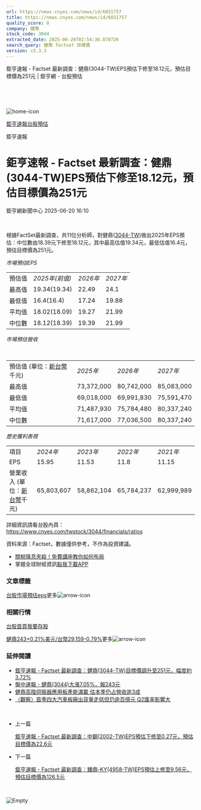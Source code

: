 ```yaml
---
url: https://news.cnyes.com/news/id/6031757
title: https://news.cnyes.com/news/id/6031757
quality_score: 8
company: 健喬
stock_code: 3044
extracted_date: 2025-06-26T02:54:36.870726
search_query: 健喬 factset 目標價
version: v3.3.3
---
```


鉅亨速報 - Factset 最新調查：健鼎(3044-TW)EPS預估下修至18.12元，預估目標價為251元 | 鉅亨網 - 台股預估

‌

‌

![home-icon](/assets/icons/breadCrumb/symbol-icon-home.svg)

[鉅亨速報](/news/cat/anue_live)[台股預估](/news/cat/tw_forecast)

鉅亨速報

# 鉅亨速報 - Factset 最新調查：健鼎(3044-TW)EPS預估下修至18.12元，預估目標價為251元

鉅亨網新聞中心 2025-06-20 16:10

‌

根據FactSet最新調查，共11位分析師，對健鼎([3044-TW](https://www.cnyes.com/twstock/3044))做出2025年EPS預估：中位數由18.39元下修至18.12元，其中最高估值19.34元，最低估值16.4元，預估目標價為251元。

*市場預估EPS*

|  |  |  |  |
| --- | --- | --- | --- |
| 預估值 | *2025年(前值)* | *2026年* | *2027年* |
| 最高值 | 19.34(19.34) | 22.49 | 24.1 |
| 最低值 | 16.4(16.4) | 17.24 | 19.88 |
| 平均值 | 18.02(18.09) | 19.27 | 21.99 |
| 中位數 | 18.12(18.39) | 19.39 | 21.99 |

*市場預估營收*

‌

|  |  |  |  |
| --- | --- | --- | --- |
| 預估值 (單位：[新台幣](https://invest.cnyes.com/forex/detail/usdtwd)千元) | *2025年* | *2026年* | *2027年* |
| 最高值 | 73,372,000 | 80,742,000 | 85,083,000 |
| 最低值 | 69,018,000 | 69,991,830 | 75,591,470 |
| 平均值 | 71,487,930 | 75,784,480 | 80,337,240 |
| 中位數 | 71,617,000 | 77,036,500 | 80,337,240 |

*歷史獲利表現*

|  |  |  |  |  |
| --- | --- | --- | --- | --- |
| 項目 | *2024年* | *2023年* | *2022年* | *2021年* |
| EPS | 15.95 | 11.53 | 11.8 | 11.15 |
| 營業收入 (單位：[新台幣](https://invest.cnyes.com/forex/detail/usdtwd)千元) | 65,803,607 | 58,862,104 | 65,784,237 | 62,999,989 |

詳細資訊請看台股內頁：  
<https://www.cnyes.com/twstock/3044/financials/ratios>

資料來源：Factset，數據僅供參考，不作為投資建議。

* [關稅降息夾殺！免費講座教你如何布局](https://www.rsc.com.tw/Cnyes_RSC/SeminarBooking2025InvestmentOutlook.aspx?utm_source=anue&utm_medium=usstocks_end)
* 掌握全球財經資訊[點我下載APP](http://www.cnyes.com/app/?utm_source=mweb&utm_medium=HamMenuBanner&utm_campaign=fixed&utm_content=entr)

### 文章標籤

[台股](https://news.cnyes.com/tag/台股 "台股")[市場預估](https://news.cnyes.com/tag/市場預估 "市場預估")[eps](https://news.cnyes.com/tag/eps "eps")更多![arrow-icon](/assets/icons/arrows/arrow-down.svg)

### 相關行情

[台股首頁](https://www.cnyes.com/twstock)[我要存股](https://supr.link/8OHaU)

[健鼎243+0.21%](https://www.cnyes.com/twstock/3044)[美元/台幣29.159-0.79%](https://invest.cnyes.com/forex/detail/USDTWD)更多![arrow-icon](/assets/icons/arrows/arrow-down.svg)

### 延伸閱讀

* [鉅亨速報 - Factset 最新調查：健鼎(3044-TW)目標價調升至251元，幅度約3.72%](/news/id/6031755)
* [盤中速報 - 健鼎(3044)大漲7.05%，報243元](/news/id/6027408)
* [健鼎高階伺服器應用板產能滿載 估本季仍占營收逾3成](/news/id/6024167)
* [〈觀察〉首季四大汽車板廠出貨量走低但仍逾百億元 Q2匯率影響大](/news/id/6001206)

‌

* 上一篇

  [鉅亨速報 - Factset 最新調查：中鋼(2002-TW)EPS預估下修至0.27元，預估目標價為22.6元](/news/id/6032190)
* 下一篇

  [鉅亨速報 - Factset 最新調查：臻鼎-KY(4958-TW)EPS預估上修至9.56元，預估目標價為126.5元](/news/id/6031306)

‌

![Empty](/assets/icons/skeleton/empty-image.svg)

‌